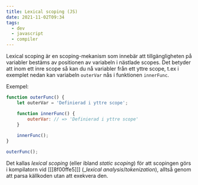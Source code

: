 ```yaml
---
title: Lexical scoping (JS)
date: 2021-11-02T09:34
tags: 
  - dev
  - javascript
  - compiler
---
```


Lexical scoping är en scoping-mekanism som innebär att tillgängligheten på
variabler bestäms av positionen av variabeln i nästlade scopes. Det betyder att
inom ett inre scope så kan du nå variabler från ett yttre scope, t.ex i exemplet
nedan kan variabeln ```outerVar``` nås i funktionen ```innerFunc```.

Exempel:
```js
function outerFunc() {
    let outerVar = 'Definierad i yttre scope';

    function innerFunc() {
        outerVar: // => 'Definierad i yttre scope'
    }
    
    innerFunc();
}

outerFunc();
```

Det kallas _lexical scoping_ (eller ibland _static scoping_) för att scopingen
görs i kompilatorn vid [[[8f00ffe5]]] (__lexical analysis_/_tokenization_),
alltså genom att parsa källkoden utan att exekvera den.
